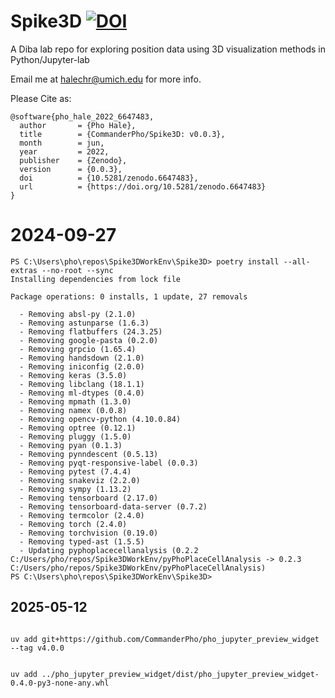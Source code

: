 # Spike3D [![DOI](https://zenodo.org/badge/DOI/10.5281/zenodo.6647483.svg)](https://doi.org/10.5281/zenodo.6647483)
A Diba lab repo for exploring position data using 3D visualization methods in Python/Jupyter-lab


Email me at halechr@umich.edu for more info.

Please Cite as:
```
@software{pho_hale_2022_6647483,
  author       = {Pho Hale},
  title        = {CommanderPho/Spike3D: v0.0.3},
  month        = jun,
  year         = 2022,
  publisher    = {Zenodo},
  version      = {0.0.3},
  doi          = {10.5281/zenodo.6647483},
  url          = {https://doi.org/10.5281/zenodo.6647483}
}
```


# 2024-09-27 
```
PS C:\Users\pho\repos\Spike3DWorkEnv\Spike3D> poetry install --all-extras --no-root --sync
Installing dependencies from lock file

Package operations: 0 installs, 1 update, 27 removals

  - Removing absl-py (2.1.0)
  - Removing astunparse (1.6.3)
  - Removing flatbuffers (24.3.25)
  - Removing google-pasta (0.2.0)
  - Removing grpcio (1.65.4)
  - Removing handsdown (2.1.0)
  - Removing iniconfig (2.0.0)
  - Removing keras (3.5.0)
  - Removing libclang (18.1.1)
  - Removing ml-dtypes (0.4.0)
  - Removing mpmath (1.3.0)
  - Removing namex (0.0.8)
  - Removing opencv-python (4.10.0.84)
  - Removing optree (0.12.1)
  - Removing pluggy (1.5.0)
  - Removing pyan (0.1.3)
  - Removing pynndescent (0.5.13)
  - Removing pyqt-responsive-label (0.0.3)
  - Removing pytest (7.4.4)
  - Removing snakeviz (2.2.0)
  - Removing sympy (1.13.2)
  - Removing tensorboard (2.17.0)
  - Removing tensorboard-data-server (0.7.2)
  - Removing termcolor (2.4.0)
  - Removing torch (2.4.0)
  - Removing torchvision (0.19.0)
  - Removing typed-ast (1.5.5)
  - Updating pyphoplacecellanalysis (0.2.2 C:/Users/pho/repos/Spike3DWorkEnv/pyPhoPlaceCellAnalysis -> 0.2.3 C:/Users/pho/repos/Spike3DWorkEnv/pyPhoPlaceCellAnalysis)
PS C:\Users\pho\repos\Spike3DWorkEnv\Spike3D> 

```

## 2025-05-12
```

uv add git+https://github.com/CommanderPho/pho_jupyter_preview_widget --tag v4.0.0


uv add ../pho_jupyter_preview_widget/dist/pho_jupyter_preview_widget-0.4.0-py3-none-any.whl

```